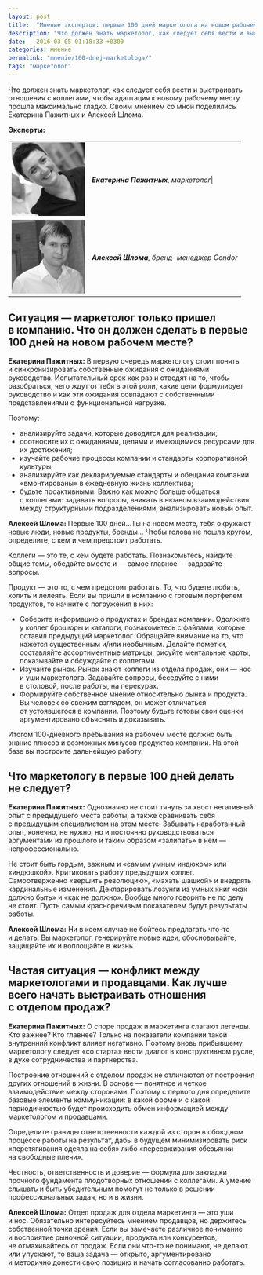 ```yaml
---
layout: post
title:  "Мнение экспертов: первые 100 дней маркетолога на новом рабочем месте"
description: "Что должен знать маркетолог, как следует себя вести и выстраивать отношения с коллегами, чтобы адаптация  к новому рабочему месту прошла легко."
date:   2016-03-05 01:18:33 +0300
categories: мнение
permalink: "mnenie/100-dnej-marketologa/"
tags: "маркетолог"
---
```


<p>Что должен знать маркетолог, как следует себя вести и&nbsp;выстраивать отношения с&nbsp;коллегами, чтобы адаптация к&nbsp;новому рабочему месту прошла максимально гладко. Своим мнением со&nbsp;мной поделились Екатерина Пажитных и&nbsp;Алексей Шлома.</p> <!--more-->
<p><strong>Эксперты:</strong></p>
<table> 
<tbody> 
<tr> 
<td><img src="/images/sto1.jpg" alt="Катерина Пажитных" width="150" height="150"/></td>
<td class="a_b"><em><strong>Екатерина Пажитных</strong>, </em><em>маркетолог</em>|</td>
 </tr>
<tr> 
<td><img src="/images/sto2.jpg" alt="Алексей Шлома" width="150" height="150"/></td>
<td class="a_b"> <em><strong>Алексей Шлома</strong>,</em> <em>бренд-менеджер Condor</em></td>
 </tr>
 </tbody>
 </table>

<h2>Ситуация&nbsp;— маркетолог только пришел в&nbsp;компанию. Что он&nbsp;должен сделать в&nbsp;первые 100 дней на&nbsp;новом рабочем месте?</h2>
<p><strong>Екатерина Пажитных: </strong>В&nbsp;первую очередь маркетологу стоит понять и&nbsp;синхронизировать собственные ожидания с&nbsp;ожиданиями руководства. Испытательный срок как раз и&nbsp;отводят на&nbsp;то, чтобы разобраться, чего ждут от&nbsp;тебя в&nbsp;этой роли, какие цели формулирует руководство и&nbsp;как эти ожидания совпадают с&nbsp;собственными представлениями о&nbsp;функциональной нагрузке.</p>
<p>Поэтому: </p>
<ul> 
<li>анализируйте задачи, которые доводятся для реализации;</li>
<li>соотносите их&nbsp;с&nbsp;ожиданиями, целями и&nbsp;имеющимися ресурсами для их&nbsp;достижения;</li>
<li>изучайте рабочие процессы компании и&nbsp;стандарты корпоративной культуры;</li>
<li>анализируйте как декларируемые стандарты и&nbsp;обещания компании «вмонтированы» в&nbsp;ежедневную жизнь коллектива;</li>
<li>будьте проактивными. Важно как можно больше общаться с&nbsp;коллегами: задавать вопросы, вникать в&nbsp;нюансы взаимодействия между структурными подразделениями, анализировать новый опыт.</li>
 </ul>
<p><strong>Алексей Шлома: </strong>Первые 100 дней...Ты на&nbsp;новом месте, тебя окружают новые люди, новые продукты, бренды... Чтобы голова не&nbsp;пошла кругом, определите, с&nbsp;кем и&nbsp;чем предстоит работать.</p>
<p>Коллеги&nbsp;— это&nbsp;те, с&nbsp;кем будете работать. Познакомьтесь, найдите общие темы, обедайте вместе и&nbsp;— самое главное&nbsp;— задавайте вопросы.</p>
<p>Продукт&nbsp;— это&nbsp;то, с&nbsp;чем предстоит работать. То, что будете любить, холить и&nbsp;лелеять. Если вы&nbsp;пришли в&nbsp;компанию с&nbsp;готовым портфелем продуктов, то&nbsp;начните с&nbsp;погружения в&nbsp;них:</p>
<ul> 
	<li>Соберите информацию о&nbsp;продуктах и&nbsp;брендах компании. Одолжите у&nbsp;коллег брошюры и&nbsp;каталоги, познакомьтесь с&nbsp;файлами, которые оставил предыдущий маркетолог. Обращайте внимание на&nbsp;то, что кажется существенным и/или необычным. Делайте пометки, составляйте ассортиментные матрицы, рисуйте ментальные карты, показывайте и&nbsp;обсуждайте с&nbsp;коллегами.</li>
	<li>Изучайте рынок. Рынок знают коллеги из&nbsp;отдела продаж, они&nbsp;— нос и&nbsp;уши маркетолога. Задавайте вопросы, беседуйте с&nbsp;ними в&nbsp;столовой, после работы, на&nbsp;перекурах.</li>
	<li>Формируйте собственное мнение относительно рынка и&nbsp;продукта. Вы&nbsp;человек со&nbsp;свежим взглядом, он&nbsp;может отличаться от&nbsp;устоявшегося в&nbsp;компании. Поэтому будьте готовы свои оценки аргументировано объяснять и&nbsp;доказывать.</li>
 </ul>
<p>Итогом <nobr>100-дневного</nobr> пребывания на&nbsp;рабочем месте должно быть знание плюсов и&nbsp;возможных минусов продуктов компании. На&nbsp;этой базе вы&nbsp;построите дальнейшую работу.</p>
<h2>Что маркетологу в&nbsp;первые 100 дней делать не&nbsp;следует?</h2>
<p><strong>Екатерина Пажитных:</strong> Однозначно не&nbsp;стоит тянуть за&nbsp;хвост негативный опыт с&nbsp;предыдущего места работы, а&nbsp;также сравнивать себя с&nbsp;предыдущим специалистом на&nbsp;этом месте. Забывать наработанный опыт, конечно, не&nbsp;нужно, но&nbsp;и&nbsp;постоянно руководствоваться аргументами из&nbsp;прошлого и&nbsp;таким образом «залипать» в&nbsp;нем&nbsp;— непрофессионально.</p>
<p>Не&nbsp;стоит быть гордым, важным и&nbsp;«самым умным индюком» или «индюшкой». Критиковать работу предыдущих коллег. Самоотверженно «вершить революцию», «махать шашкой» и&nbsp;внедрять кардинальные изменения. Декларировать лозунги из&nbsp;умных книг «как должно быть» и&nbsp;«как не&nbsp;должно». Вообще много говорить не&nbsp;по&nbsp;делу не&nbsp;стоит. Пусть самым красноречивым показателем будут результаты работы.</p>
<p><strong>Алексей Шлома:</strong> Ни&nbsp;в&nbsp;коем случае не&nbsp;бойтесь предлагать что-то и&nbsp;делать. Вы&nbsp;маркетолог, генерируйте новые идеи, обосновывайте, защищайте их&nbsp;и&nbsp;воплощайте в&nbsp;жизнь.</p>
<h2>Частая ситуация&nbsp;— конфликт между маркетологами и&nbsp;продавцами. Как лучше всего начать выстраивать отношения с&nbsp;отделом продаж?</h2>
<p><strong>Екатерина Пажитных:</strong><em> </em>О&nbsp;споре продаж и&nbsp;маркетинга слагают легенды. Кто важнее? Кто главнее? Только на&nbsp;показатели компании такой внутренний конфликт влияет негативно. Поэтому вновь прибывшему маркетологу следует «со&nbsp;старта» вести диалог в&nbsp;конструктивном русле, в&nbsp;духе сотрудничества и&nbsp;партнерства.</p>
<p>Построение отношений с&nbsp;отделом продаж не&nbsp;отличаются от&nbsp;построения других отношений в&nbsp;жизни. В&nbsp;основе&nbsp;— понятное и&nbsp;четкое взаимодействие между сторонами. Поэтому с&nbsp;первого дня определите базовые элементы коммуникации: в&nbsp;какой форме и&nbsp;с&nbsp;какой периодичностью будет происходить обмен информацией между маркетологом и&nbsp;продавцами.</p>
<p>Определите границы ответственности каждой из&nbsp;сторон в&nbsp;обоюдном процессе работы на&nbsp;результат, дабы в&nbsp;будущем минимизировать риск «перетягивания одеяла на&nbsp;себя» либо «пересаживания обезьянки на&nbsp;свободные плечи».</p>
<p>Честность, ответственность и&nbsp;доверие&nbsp;— формула для закладки прочного фундамента плодотворных отношений с&nbsp;коллегами. А&nbsp;умение слышать и&nbsp;быть убедительным помогут не&nbsp;только в&nbsp;решении профессиональных задач, но&nbsp;и&nbsp;в&nbsp;жизни.</p>
<p><strong>Алексей Шлома:</strong> Отдел продаж для отдела маркетинга&nbsp;— это уши и&nbsp;нос. Обязательно интересуйтесь мнением продавцов, но&nbsp;держитесь собственной точки зрения. Если вы&nbsp;замечаете различное понимание и&nbsp;восприятие рыночной ситуации, продукта или конкурентов, не&nbsp;отмахивайтесь от&nbsp;продаж. Если они что-то не&nbsp;понимают, не&nbsp;делают или упускают, то&nbsp;ваша задача&nbsp;— открыто, аргументировано и&nbsp;методично донести свою позицию и&nbsp;начать согласованно работать.</p>

